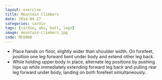 ```yaml
---
layout: exercise
title: Mountain Climbers
date: 2014-04-27
categories: cardio
tags: [cardio, abs, butt, legs]
image: mountain-climbers.jpg
code: MC6008
---
```


- Place hands on floor, slightly wider than shoulder width. On forefeet, position one leg forward bent under body and extend other leg back.
- While holding upper body in place, alternate leg positions by pushing hips up while immediately extending forward leg back and pulling rear leg forward under body, landing on both forefeet simultaneously.
